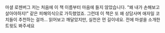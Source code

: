 마셜 로젠버그 저는 처음에 이 책 이름부터 마음에 들지 않았습니다. "왜 내가 손해보고 살아야하지!" 같은 피해의식으로 가득했었죠. 그런데 이 책은 또 왜 상담사며 애자일 코치들이 추천하는 걸까... 읽어보고 깨달았지만, 실천은 먼 길이네요. 전에 마셜을 소개한 트윗도 봐주세요